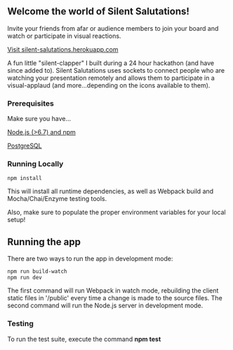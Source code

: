 ## Welcome the world of Silent Salutations!

Invite your friends from afar or audience members to join your board and watch or participate in visual reactions.

[Visit silent-salutations.herokuapp.com](https://silent-salutations.herokuapp.com/)

A fun little "silent-clapper" I built during a 24 hour hackathon (and have since added to). Silent Salutations uses sockets to connect people who are watching your presentation remotely and allows them to participate in a visual-applaud (and more...depending on the icons available to them). 


### Prerequisites

Make sure you have...

[Node.js (>6.7) and npm](https://nodejs.org/en/)

[PostgreSQL](https://www.postgresql.org/)


### Running Locally

```
npm install

```
This will install all runtime dependencies, as well as Webpack build and Mocha/Chai/Enzyme testing tools.

Also, make sure to populate the proper environment variables for your local setup!


## Running the app

There are two ways to run the app in development mode:

```
npm run build-watch
npm run dev

```
The first command will run Webpack in watch mode, rebuilding the client static files in '/public' every time a change is made to the source files. The second command will run the Node.js server in development mode.


### Testing
To run the test suite, execute the command **npm test**










